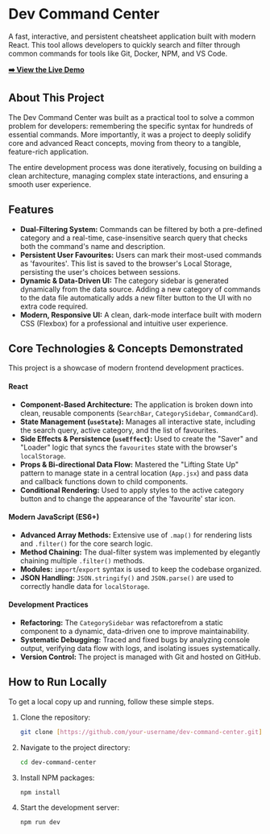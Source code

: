 # Dev Command Center

A fast, interactive, and persistent cheatsheet application built with modern React. This tool allows developers to quickly search and filter through common commands for tools like Git, Docker, NPM, and VS Code.

**[➡️ View the Live Demo](https://dev-command-center.vercel.app/)**

## About This Project

The Dev Command Center was built as a practical tool to solve a common problem for developers: remembering the specific syntax for hundreds of essential commands. More importantly, it was a project to deeply solidify core and advanced React concepts, moving from theory to a tangible, feature-rich application.

The entire development process was done iteratively, focusing on building a clean architecture, managing complex state interactions, and ensuring a smooth user experience.

## Features

- **Dual-Filtering System:** Commands can be filtered by both a pre-defined category and a real-time, case-insensitive search query that checks both the command's name and description.
- **Persistent User Favourites:** Users can mark their most-used commands as 'favourites'. This list is saved to the browser's Local Storage, persisting the user's choices between sessions.
- **Dynamic & Data-Driven UI:** The category sidebar is generated dynamically from the data source. Adding a new category of commands to the data file automatically adds a new filter button to the UI with no extra code required.
- **Modern, Responsive UI:** A clean, dark-mode interface built with modern CSS (Flexbox) for a professional and intuitive user experience.

## Core Technologies & Concepts Demonstrated

This project is a showcase of modern frontend development practices.

#### **React**

- **Component-Based Architecture:** The application is broken down into clean, reusable components (`SearchBar`, `CategorySidebar`, `CommandCard`).
- **State Management (`useState`):** Manages all interactive state, including the search query, active category, and the list of favourites.
- **Side Effects & Persistence (`useEffect`):** Used to create the "Saver" and "Loader" logic that syncs the `favourites` state with the browser's `localStorage`.
- **Props & Bi-directional Data Flow:** Mastered the "Lifting State Up" pattern to manage state in a central location (`App.jsx`) and pass data and callback functions down to child components.
- **Conditional Rendering:** Used to apply styles to the active category button and to change the appearance of the 'favourite' star icon.

#### **Modern JavaScript (ES6+)**

- **Advanced Array Methods:** Extensive use of `.map()` for rendering lists and `.filter()` for the core search logic.
- **Method Chaining:** The dual-filter system was implemented by elegantly chaining multiple `.filter()` methods.
- **Modules:** `import`/`export` syntax is used to keep the codebase organized.
- **JSON Handling:** `JSON.stringify()` and `JSON.parse()` are used to correctly handle data for `localStorage`.

#### **Development Practices**

- **Refactoring:** The `CategorySidebar` was refactorefrom a static component to a dynamic, data-driven one to improve maintainability.
- **Systematic Debugging:** Traced and fixed bugs by analyzing console output, verifying data flow with logs, and isolating issues systematically.
- **Version Control:** The project is managed with Git and hosted on GitHub.

## How to Run Locally

To get a local copy up and running, follow these simple steps.

1.  Clone the repository:
    ```sh
    git clone [https://github.com/your-username/dev-command-center.git](https://github.com/your-username/dev-command-center.git)
    ```
2.  Navigate to the project directory:
    ```sh
    cd dev-command-center
    ```
3.  Install NPM packages:
    ```sh
    npm install
    ```
4.  Start the development server:
    ```sh
    npm run dev
    ```
